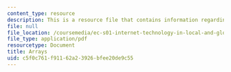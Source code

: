 ```yaml
---
content_type: resource
description: This is a resource file that contains information regarding arrays.
file: null
file_location: /coursemedia/ec-s01-internet-technology-in-local-and-global-communities-spring-2005-summer-2005/c5f0c761f91162a23926bfee20de9c55_MITEC_S01S05_l05_arrays.pdf
file_type: application/pdf
resourcetype: Document
title: Arrays
uid: c5f0c761-f911-62a2-3926-bfee20de9c55
---
```

